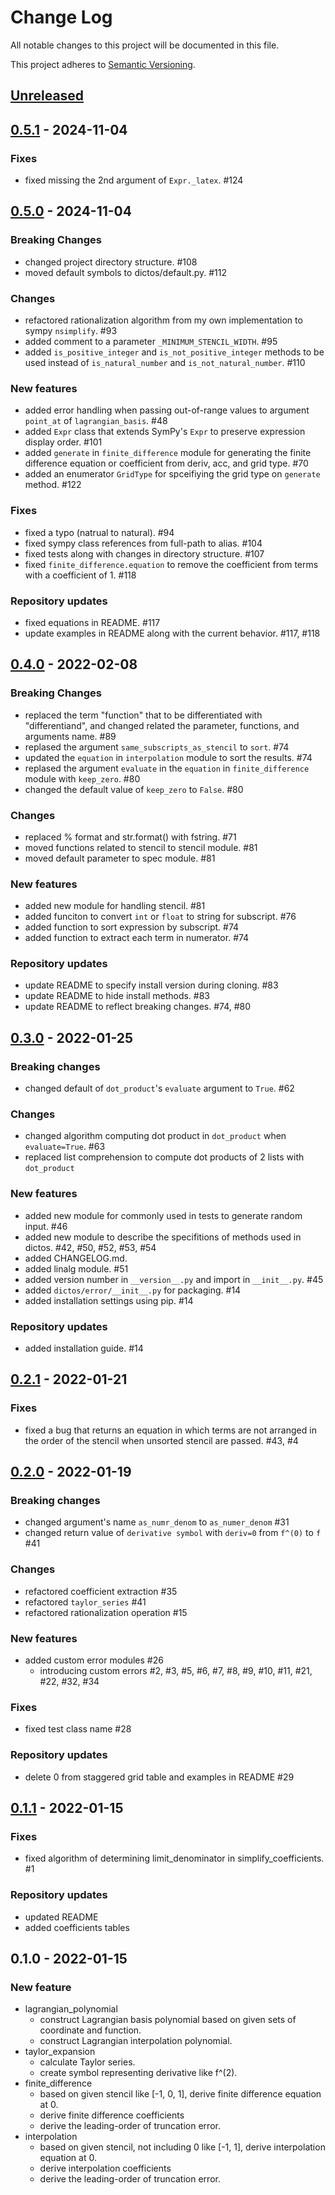 # Change Log
All notable changes to this project will be documented in this file.

This project adheres to [Semantic Versioning](http://semver.org/).

## [Unreleased]

## [0.5.1] - 2024-11-04
### Fixes
- fixed missing the 2nd argument of `Expr._latex`. #124

## [0.5.0] - 2024-11-04
### Breaking Changes
- changed project directory structure. #108
- moved default symbols to dictos/default.py. #112

### Changes
- refactored rationalization algorithm from my own implementation to sympy `nsimplify`. #93
- added comment to a parameter `_MINIMUM_STENCIL_WIDTH`. #95
- added `is_positive_integer` and `is_not_positive_integer` methods to be used instead of `is_natural_number` and `is_not_natural_number`. #110

### New features
- added error handling when passing out-of-range values to argument `point_at` of `lagrangian_basis`. #48
- added `Expr` class that extends SymPy's `Expr` to preserve expression display order. #101
- added `generate` in `finite_difference` module for generating the finite difference equation or coefficient from deriv, acc, and grid type. #70
- added an enumerator `GridType` for spceifiying the grid type on `generate` method. #122

### Fixes
- fixed a typo (natrual to natural). #94
- fixed sympy class references from full-path to alias. #104
- fixed tests along with changes in directory structure. #107
- fixed `finite_difference.equation` to remove the coefficient from terms with a coefficient of 1. #118

### Repository updates
- fixed equations in README. #117
- update examples in README along with the current behavior. #117, #118

## [0.4.0] - 2022-02-08
### Breaking Changes
- replaced the term "function" that to be differentiated with "differentiand", and changed related the parameter, functions, and arguments name. #89
- replased the argument `same_subscripts_as_stencil` to `sort`. #74
- updated the `equation` in `interpolation` module to sort the results. #74
- replased the argument `evaluate` in the `equation` in `finite_difference` module with `keep_zero`. #80
- changed the default value of `keep_zero` to `False`. #80

### Changes
- replaced % format and str.format() with fstring. #71
- moved functions related to stencil to stencil module. #81
- moved default parameter to spec module. #81

### New features
- added new module for handling stencil. #81
- added funciton to convert `int` or `float` to string for subscript. #76
- added function to sort expression by subscript. #74
- added function to extract each term in numerator. #74

### Repository updates
- update README to specify install version during cloning. #83
- update README to hide install methods. #83
- update README to reflect breaking changes. #74, #80

## [0.3.0] - 2022-01-25
### Breaking changes
- changed default of `dot_product`'s `evaluate` argument to `True`. #62

### Changes
- changed algorithm computing dot product in `dot_product` when `evaluate=True`. #63
- replaced list comprehension to compute dot products of 2 lists with `dot_product`

### New features
- added new module for commonly used in tests to generate random input. #46
- added new module to describe the specifitions of methods used in dictos. #42, #50, #52, #53, #54
- added CHANGELOG.md.
- added linalg module. #51
- added version number in `__version__.py` and import in `__init__.py`. #45
- added `dictos/error/__init__.py` for packaging. #14
- added installation settings using pip. #14

### Repository updates
- added installation guide. #14

## [0.2.1] - 2022-01-21
### Fixes
- fixed a bug that returns an equation in which terms are not arranged in the order of the stencil when unsorted stencil are passed. #43, #4

## [0.2.0] - 2022-01-19
### Breaking changes
- changed argument's name `as_numr_denom` to `as_numer_denom` #31
- changed return value of `derivative symbol` with `deriv=0` from `f^(0)` to `f` #41

### Changes
- refactored coefficient extraction #35
- refactored `taylor_series` #41
- refactored rationalization operation #15

### New features
- added custom error modules #26
  - introducing custom errors #2, #3, #5, #6, #7, #8, #9, #10, #11, #21, #22, #32, #34

### Fixes
- fixed test class name #28

### Repository updates
- delete 0 from staggered grid table and examples in README #29

## [0.1.1] - 2022-01-15
### Fixes
- fixed algorithm of determining limit_denominator in simplify_coefficients. #1

### Repository updates
- updated README
- added coefficients tables

## 0.1.0 - 2022-01-15
### New feature
- lagrangian_polynomial
  - construct Lagrangian basis polynomial based on given sets of coordinate and function.
  - construct Lagrangian interpolation polynomial.
- taylor_expansion
  - calculate Taylor series.
  - create symbol representing derivative like f^(2).
- finite_difference
  - based on given stencil like [-1, 0, 1], derive finite difference equation at 0.
  - derive finite difference coefficients
  - derive the leading-order of truncation error.
- interpolation
  - based on given stencil, not including 0 like [-1, 1], derive interpolation equation at 0.
  - derive interpolation coefficients
  - derive the leading-order of truncation error.

[Unreleased]: https://github.com/degawa/dictos/compare/v0.5.1...HEAD
[0.5.1]: https://github.com/degawa/dictos/compare/v0.5.0...v0.5.1
[0.5.0]: https://github.com/degawa/dictos/compare/v0.4.0...v0.5.0
[0.4.0]: https://github.com/degawa/dictos/compare/v0.3.0...v0.4.0
[0.3.0]: https://github.com/degawa/dictos/compare/v0.2.1...v0.3.0
[0.2.1]: https://github.com/degawa/dictos/compare/v0.2.0...v0.2.1
[0.2.0]: https://github.com/degawa/dictos/compare/v0.1.1...v0.2.0
[0.1.1]: https://github.com/degawa/dictos/compare/v0.1.0...v0.1.1
